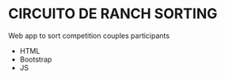 # CIRCUITO DE RANCH SORTING

Web app to sort competition couples participants

- HTML
- Bootstrap
- JS
